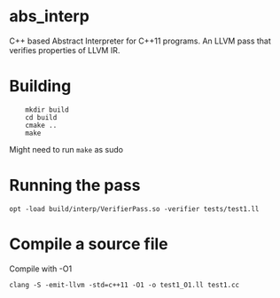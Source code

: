# abs_interp
C++ based Abstract Interpreter for C++11 programs. An LLVM pass that verifies properties of LLVM IR.

# Building
```
    mkdir build
    cd build
    cmake ..
    make
```
Might need to run ```make``` as sudo

# Running the pass
```
opt -load build/interp/VerifierPass.so -verifier tests/test1.ll
```

# Compile a source file
Compile with -O1
```
clang -S -emit-llvm -std=c++11 -O1 -o test1_O1.ll test1.cc
```

